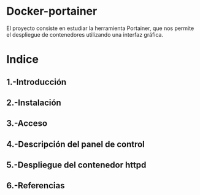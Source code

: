 # Docker-portainer
El proyecto consiste en estudiar la herramienta Portainer, que nos permite el despliegue de contenedores utilizando una interfaz gráfica.
# Indice
## 1.-Introducción
## 2.-Instalación
## 3.-Acceso
## 4.-Descripción del panel de control
## 5.-Despliegue del contenedor httpd
## 6.-Referencias
